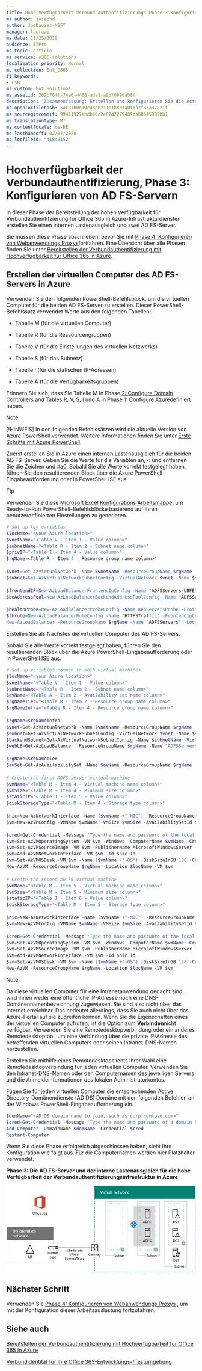 ```yaml
---
title: Hohe Verfügbarkeit Verbund Authentifizierungs Phase 3 Konfigurieren von AD FS-Servern
ms.author: josephd
author: JoeDavies-MSFT
manager: laurawi
ms.date: 11/25/2019
audience: ITPro
ms.topic: article
ms.service: o365-solutions
localization_priority: Normal
ms.collection: Ent_O365
f1.keywords:
- CSH
ms.custom: Ent_Solutions
ms.assetid: 202b76ff-74a6-4486-ada1-a9bf099dab8f
description: 'Zusammenfassung: Erstellen und konfigurieren Sie die Active Directory Federation Services-Server (AD FS) für die Verbundauthentifizierung mit hoher Verfügbarkeit für Office 365 in Microsoft Azure.'
ms.openlocfilehash: 5ac87b0d19c43e8711e188d1a0f6a7f33a37871f
ms.sourcegitcommit: 99411927abdb40c2e82d2279489ba60545989bb1
ms.translationtype: MT
ms.contentlocale: de-DE
ms.lasthandoff: 02/07/2020
ms.locfileid: "41840152"
---
```

# <a name="high-availability-federated-authentication-phase-3-configure-ad-fs-servers"></a>Hochverfügbarkeit der Verbundauthentifizierung, Phase 3: Konfigurieren von AD FS-Servern

In dieser Phase der Bereitstellung der hohen Verfügbarkeit für Verbundauthentifzierung für Office 365 in Azure-Infrastrukturdiensten erstellen Sie einen internen Lastenausgleich und zwei AD FS-Server.
  
Sie müssen diese Phase abschließen, bevor Sie mit [Phase 4: Konfigurieren von Webanwendungs Proxys](high-availability-federated-authentication-phase-4-configure-web-application-pro.md)fortfahren. Eine Übersicht über alle Phasen finden Sie unter [Bereitstellen der Verbundauthentifizierung mit Hochverfügbarkeit für Office 365 in Azure](deploy-high-availability-federated-authentication-for-office-365-in-azure.md).
  
## <a name="create-the-ad-fs-server-virtual-machines-in-azure"></a>Erstellen der virtuellen Computer des AD FS-Servers in Azure

Verwenden Sie den folgenden PowerShell-Befehlsblock, um die virtuellen Computer für die beiden AD FS-Server zu erstellen. Dieser PowerShell-Befehlssatz verwendet Werte aus den folgenden Tabellen:
  
- Tabelle M (für die virtuellen Computer)
    
- Tabelle R (für die Ressourcengruppen)
    
- Tabelle V (für die Einstellungen des virtuellen Netzwerks)
    
- Tabelle S (für das Subnetz)
    
- Tabelle I (für die statischen IP-Adressen)
    
- Tabelle A (für die Verfügbarkeitsgruppen)
    
Erinnern Sie sich, dass Sie Tabelle M in Phase [2: Configure Domain Controllers](high-availability-federated-authentication-phase-2-configure-domain-controllers.md) and Tables R, V, S, I und A in [Phase 1: Configure Azure](high-availability-federated-authentication-phase-1-configure-azure.md)definiert haben.
  
> [!NOTE]
> [!HINWEIS] In den folgenden Befehlssätzen wird die aktuelle Version von Azure PowerShell verwendet. Weitere Informationen finden Sie unter [Erste Schritte mit Azure PowerShell](https://docs.microsoft.com/powershell/azure/get-started-azureps). 
  
Zuerst erstellen Sie in Azure einen internen Lastenausgleich für die beiden AD FS-Server. Geben Sie die Werte für die Variablen an, \< und entfernen Sie die Zeichen und #a0. Sobald Sie alle Werte korrekt festgelegt haben, führen Sie den resultierenden Block über die Azure PowerShell-Eingabeaufforderung oder in PowerShell ISE aus.
  
> [!TIP]
> Verwenden Sie diese [Microsoft Excel Konfigurations Arbeitsmappe](https://github.com/MicrosoftDocs/OfficeDocs-Enterprise/raw/live/Enterprise/media/deploy-high-availability-federated-authentication-for-office-365-in-azure/O365FedAuthInAzure_Config.xlsx), um Ready-to-Run PowerShell-Befehlsblöcke basierend auf Ihren benutzerdefinierten Einstellungen zu generieren. 

```powershell
# Set up key variables
$locName="<your Azure location>"
$vnetName="<Table V - Item 1 - Value column>"
$subnetName="<Table R - Item 2 - Subnet name column>"
$privIP="<Table I - Item 4 - Value column>"
$rgName=<Table R - Item 4 - Resource group name column>"

$vnet=Get-AzVirtualNetwork -Name $vnetName -ResourceGroupName $rgName
$subnet=Get-AzVirtualNetworkSubnetConfig -VirtualNetwork $vnet -Name $subnetName

$frontendIP=New-AzLoadBalancerFrontendIpConfig -Name "ADFSServers-LBFE" -PrivateIPAddress $privIP -Subnet $subnet
$beAddressPool=New-AzLoadBalancerBackendAddressPoolConfig -Name "ADFSServers-LBBE"

$healthProbe=New-AzLoadBalancerProbeConfig -Name WebServersProbe -Protocol "TCP" -Port 443 -IntervalInSeconds 15 -ProbeCount 2
$lbrule=New-AzLoadBalancerRuleConfig -Name "HTTPSTraffic" -FrontendIpConfiguration $frontendIP -BackendAddressPool $beAddressPool -Probe $healthProbe -Protocol "TCP" -FrontendPort 443 -BackendPort 443
New-AzLoadBalancer -ResourceGroupName $rgName -Name "ADFSServers" -Location $locName -LoadBalancingRule $lbrule -BackendAddressPool $beAddressPool -Probe $healthProbe -FrontendIpConfiguration $frontendIP
```

Erstellen Sie als Nächstes die virtuellen Computer des AD FS-Servers.
  
Sobald Sie alle Werte korrekt festgelegt haben, führen Sie den resultierenden Block über die Azure PowerShell-Eingabeaufforderung oder in PowerShell ISE aus.
  
```powershell
# Set up variables common to both virtual machines
$locName="<your Azure location>"
$vnetName="<Table V - Item 1 - Value column>"
$subnetName="<Table R - Item 2 - Subnet name column>"
$avName="<Table A - Item 2 - Availability set name column>"
$rgNameTier="<Table R - Item 2 - Resource group name column>"
$rgNameInfra="<Table R - Item 4 - Resource group name column>"

$rgName=$rgNameInfra
$vnet=Get-AzVirtualNetwork -Name $vnetName -ResourceGroupName $rgName
$subnet=Get-AzVirtualNetworkSubnetConfig -VirtualNetwork $vnet -Name $subnetName
$backendSubnet=Get-AzVirtualNetworkSubnetConfig -Name $subnetName -VirtualNetwork $vnet
$webLB=Get-AzLoadBalancer -ResourceGroupName $rgName -Name "ADFSServers"

$rgName=$rgNameTier
$avSet=Get-AzAvailabilitySet -Name $avName -ResourceGroupName $rgName

# Create the first ADFS server virtual machine
$vmName="<Table M - Item 4 - Virtual machine name column>"
$vmSize="<Table M - Item 4 - Minimum size column>"
$staticIP="<Table I - Item 5 - Value column>"
$diskStorageType="<Table M - Item 4 - Storage type column>"

$nic=New-AzNetworkInterface -Name ($vmName +"-NIC") -ResourceGroupName $rgName -Location $locName -Subnet $backendSubnet -LoadBalancerBackendAddressPool $webLB.BackendAddressPools[0] -PrivateIpAddress $staticIP
$vm=New-AzVMConfig -VMName $vmName -VMSize $vmSize -AvailabilitySetId $avset.Id

$cred=Get-Credential -Message "Type the name and password of the local administrator account for the first AD FS server." 
$vm=Set-AzVMOperatingSystem -VM $vm -Windows -ComputerName $vmName -Credential $cred -ProvisionVMAgent -EnableAutoUpdate
$vm=Set-AzVMSourceImage -VM $vm -PublisherName MicrosoftWindowsServer -Offer WindowsServer -Skus 2016-Datacenter -Version "latest"
$vm=Add-AzVMNetworkInterface -VM $vm -Id $nic.Id
$vm=Set-AzVMOSDisk -VM $vm -Name ($vmName +"-OS") -DiskSizeInGB 128 -CreateOption FromImage -StorageAccountType $diskStorageType
New-AzVM -ResourceGroupName $rgName -Location $locName -VM $vm

# Create the second AD FS virtual machine
$vmName="<Table M - Item 5 - Virtual machine name column>"
$vmSize="<Table M - Item 5 - Minimum size column>"
$staticIP="<Table I - Item 6 - Value column>"
$diskStorageType="<Table M - Item 5 - Storage type column>"

$nic=New-AzNetworkInterface -Name ($vmName +"-NIC") -ResourceGroupName $rgName -Location $locName  -Subnet $backendSubnet -LoadBalancerBackendAddressPool $webLB.BackendAddressPools[0] -PrivateIpAddress $staticIP
$vm=New-AzVMConfig -VMName $vmName -VMSize $vmSize -AvailabilitySetId $avset.Id

$cred=Get-Credential -Message "Type the name and password of the local administrator account for the second AD FS server." 
$vm=Set-AzVMOperatingSystem -VM $vm -Windows -ComputerName $vmName -Credential $cred -ProvisionVMAgent -EnableAutoUpdate
$vm=Set-AzVMSourceImage -VM $vm -PublisherName MicrosoftWindowsServer -Offer WindowsServer -Skus 2016-Datacenter -Version "latest"
$vm=Add-AzVMNetworkInterface -VM $vm -Id $nic.Id
$vm=Set-AzVMOSDisk -VM $vm -Name ($vmName +"-OS") -DiskSizeInGB 128 -CreateOption FromImage -StorageAccountType $diskStorageType
New-AzVM -ResourceGroupName $rgName -Location $locName -VM $vm

```

> [!NOTE]
> Da diese virtuellen Computer für eine Intranetanwendung gedacht sind, wird ihnen weder eine öffentliche IP-Adresse noch eine DNS-Domänennamenbezeichnung zugewiesen. Sie sind also nicht über das Internet erreichbar. Das bedeutet allerdings, dass Sie auch nicht über das Azure-Portal auf sie zugreifen können. Wenn Sie die Eigenschaften eines der virtuellen Computer aufrufen, ist die Option zum **Verbinden**nicht verfügbar. Verwenden Sie eine Remotedesktopverbindung oder ein anderes Remotedesktoptool, um eine Verbindung über die private IP-Adresse des betreffenden virtuellen Computers oder seinen Intranet-DNS-Namen herzustellen.
  
Erstellen Sie mithilfe eines Remotedesktopclients Ihrer Wahl eine Remotedesktopverbindung für jeden virtuellen Computer. Verwenden Sie den Intranet-DNS-Namen oder den Computernamen des jeweiligen Servers und die Anmeldeinformationen des lokalen Administratorkontos.
  
Fügen Sie für jeden virtuellen Computer die entsprechenden Active Directory-Domänendienste (AD DS) Domäne mit den folgenden Befehlen an der Windows PowerShell-Eingabeaufforderung ein.
  
```powershell
$domName="<AD DS domain name to join, such as corp.contoso.com>"
$cred=Get-Credential -Message "Type the name and password of a domain acccount."
Add-Computer -DomainName $domName -Credential $cred
Restart-Computer
```

Wenn Sie diese Phase erfolgreich abgeschlossen haben, sieht Ihre Konfiguration wie folgt aus. Für die Computernamen werden hier Platzhalter verwendet.
  
**Phase 3: Die AD FS-Server und der interne Lastenausgleich für die hohe Verfügbarkeit der Verbundauthentifizierungsinfrastruktur in Azure**

![Phase 3 der hoch Verfügbarkeits Office 365 Verbund Authentifizierungsinfrastruktur in Azure mit den AD FS-Servern](media/f39b2d2f-8a5b-44da-b763-e1f943fcdbc4.png)
  
## <a name="next-step"></a>Nächster Schritt

Verwenden Sie [Phase 4: Konfigurieren von Webanwendungs Proxys](high-availability-federated-authentication-phase-4-configure-web-application-pro.md) , um mit der Konfiguration dieser Arbeitsauslastung fortzufahren.
  
## <a name="see-also"></a>Siehe auch

[Bereitstellen der Verbundauthentifizierung mit Hochverfügbarkeit für Office 365 in Azure](deploy-high-availability-federated-authentication-for-office-365-in-azure.md)
  
[Verbundidentität für Ihre Office 365-Entwicklungs-/Testumgebung](federated-identity-for-your-office-365-dev-test-environment.md)


